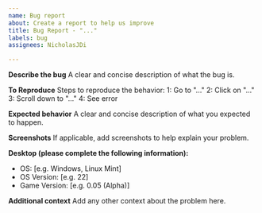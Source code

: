 ```yaml
---
name: Bug report
about: Create a report to help us improve
title: Bug Report - "..."
labels: bug
assignees: NicholasJDi

---
```


**Describe the bug**
A clear and concise description of what the bug is.

**To Reproduce**
Steps to reproduce the behavior:
1: Go to "..."
2: Click on "..."
3: Scroll down to "..."
4: See error

**Expected behavior**
A clear and concise description of what you expected to happen.

**Screenshots**
If applicable, add screenshots to help explain your problem.

**Desktop (please complete the following information):**
 - OS: [e.g. Windows, Linux Mint]
 - OS Version: [e.g. 22]
 - Game Version: [e.g. 0.05 (Alpha)]

**Additional context**
Add any other context about the problem here.
